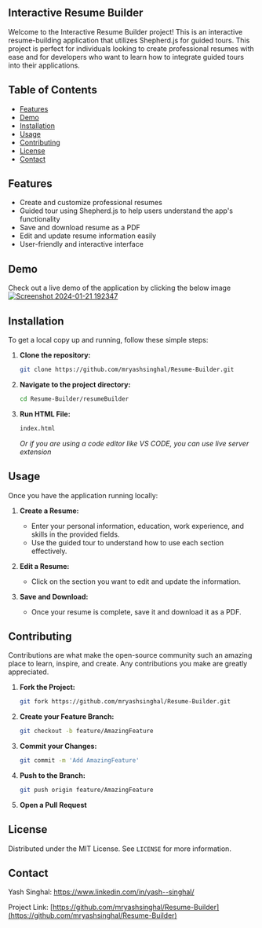 ## Interactive Resume Builder

Welcome to the Interactive Resume Builder project! This is an interactive resume-building application that utilizes Shepherd.js for guided tours. This project is perfect for individuals looking to create professional resumes with ease and for developers who want to learn how to integrate guided tours into their applications.

## Table of Contents

- [Features](#features)
- [Demo](#demo)
- [Installation](#installation)
- [Usage](#usage)
- [Contributing](#contributing)
- [License](#license)
- [Contact](#contact)

## Features

- Create and customize professional resumes
- Guided tour using Shepherd.js to help users understand the app's functionality
- Save and download resume as a PDF
- Edit and update resume information easily
- User-friendly and interactive interface

## Demo

Check out a live demo of the application by clicking the below image [![Screenshot 2024-01-21 192347](https://github.com/mryashsinghal/Resume-Builder/assets/152426138/54ac6a3e-031c-4065-9617-0d3273efd9b5)](https://youtu.be/upznrHXO-Dw?si=B1EpDP8iqVAwdYT6)

## Installation

To get a local copy up and running, follow these simple steps:

1. **Clone the repository:**
   ```sh
   git clone https://github.com/mryashsinghal/Resume-Builder.git
   ```
2. **Navigate to the project directory:**
   ```sh
   cd Resume-Builder/resumeBuilder
   ```
3. **Run HTML File:**
   ```sh
   index.html
   ```
   _Or if you are using a code editor like VS CODE, you can use live server extension_

## Usage

Once you have the application running locally:

1. **Create a Resume:**

   - Enter your personal information, education, work experience, and skills in the provided fields.
   - Use the guided tour to understand how to use each section effectively.

2. **Edit a Resume:**

   - Click on the section you want to edit and update the information.

3. **Save and Download:**
   - Once your resume is complete, save it and download it as a PDF.

## Contributing

Contributions are what make the open-source community such an amazing place to learn, inspire, and create. Any contributions you make are greatly appreciated.

1. **Fork the Project:**
   ```sh
   git fork https://github.com/mryashsinghal/Resume-Builder.git
   ```
2. **Create your Feature Branch:**
   ```sh
   git checkout -b feature/AmazingFeature
   ```
3. **Commit your Changes:**
   ```sh
   git commit -m 'Add AmazingFeature'
   ```
4. **Push to the Branch:**
   ```sh
   git push origin feature/AmazingFeature
   ```
5. **Open a Pull Request**

## License

Distributed under the MIT License. See `LICENSE` for more information.

## Contact

Yash Singhal: https://www.linkedin.com/in/yash--singhal/

Project Link: [https://github.com/mryashsinghal/Resume-Builder](https://github.com/mryashsinghal/Resume-Builder)
